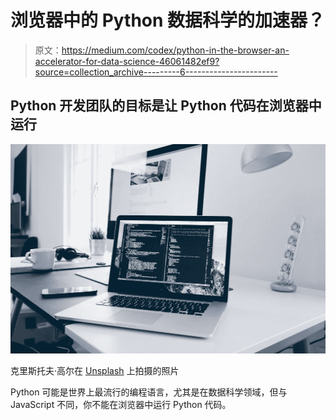 # 浏览器中的 Python 数据科学的加速器？

> 原文：<https://medium.com/codex/python-in-the-browser-an-accelerator-for-data-science-46061482ef9?source=collection_archive---------6----------------------->

## Python 开发团队的目标是让 Python 代码在浏览器中运行

![](img/f62f31e03f1632eb4c1d1340546702cc.png)

克里斯托夫·高尔在 [Unsplash](https://unsplash.com/s/photos/browser?utm_source=unsplash&utm_medium=referral&utm_content=creditCopyText) 上拍摄的照片

Python 可能是世界上最流行的编程语言，尤其是在数据科学领域，但与 JavaScript 不同，你不能在浏览器中运行 Python 代码。